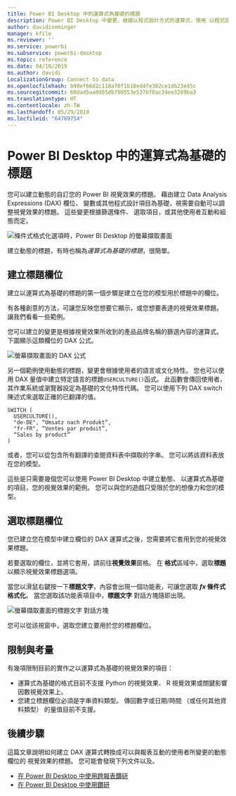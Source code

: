 ```yaml
---
title: Power BI Desktop 中的運算式為基礎的標題
description: Power BI Desktop 中變更，根據以程式設計方式的運算式，使用 以程式設計方式設定格式化的條件建立動態的標題
author: davidiseminger
manager: kfile
ms.reviewer: ''
ms.service: powerbi
ms.subservice: powerbi-desktop
ms.topic: reference
ms.date: 04/10/2019
ms.author: davidi
LocalizationGroup: Connect to data
ms.openlocfilehash: b90ef66d2c118a70f1b18ed4fe302ce1db23e45c
ms.sourcegitcommit: 60dad5aa0d85db790553e537bf8ac34ee3289ba3
ms.translationtype: HT
ms.contentlocale: zh-TW
ms.lasthandoff: 05/29/2019
ms.locfileid: "64769754"
---
```

# <a name="expression-based-titles-in-power-bi-desktop"></a>Power BI Desktop 中的運算式為基礎的標題

您可以建立動態的自訂您的 Power BI 視覺效果的標題。 藉由建立 Data Analysis Expressions (DAX) 欄位、 變數或其他程式設計項目為基礎，視需要自動可以調整視覺效果的標題。 這些變更根據篩選條件、 選取項目，或其他使用者互動和組態而定。

![條件式格式化選項時，Power BI Desktop 的螢幕擷取畫面](media/desktop-conditional-formatting-visual-titles/expression-based-title-01.png)

建立動態的標題，有時也稱為*運算式為基礎的標題*，很簡單。 

## <a name="create-a-field-for-your-title"></a>建立標題欄位

建立以運算式為基礎的標題的第一個步驟是建立在您的模型用於標題中的欄位。 

有各種創意的方法，可讓您反映您想要它顯示，或您想要表達的視覺效果標題。 讓我們看看一些範例。

您可以建立的變更是根據視覺效果所收到的產品品牌名稱的篩選內容的運算式。 下圖顯示這類欄位的 DAX 公式。

![螢幕擷取畫面的 DAX 公式](media/desktop-conditional-formatting-visual-titles/expression-based-title-02.png)

另一個範例使用動態的標題，變更會根據使用者的語言或文化特性。 您也可以使用 DAX 量值中建立特定語言的標題`USERCULTURE()`函式。 此函數會傳回使用者，其作業系統或瀏覽器設定為基礎的文化特性代碼。 您可以使用下列 DAX switch 陳述式來選取正確的已翻譯的值。 

```
SWITCH (
  USERCULTURE(),
  "de-DE", “Umsatz nach Produkt”,
  "fr-FR", “Ventes par produit”,
  “Sales by product”
)
```

或者，您可以從包含所有翻譯的查閱資料表中擷取的字串。 您可以將該資料表放在您的模型。 

這些是只需要幾個您可以使用 Power BI Desktop 中建立動態、 以運算式為基礎的項目，您的視覺效果的範例。 您可以與您的遊戲只受限於您的想像力和您的模型。


## <a name="select-your-field-for-your-title"></a>選取標題欄位

您已建立您在模型中建立欄位的 DAX 運算式之後，您需要將它套用到您的視覺效果標題。

若要選取的欄位，並將它套用，請前往**視覺效果**窗格。 在 **格式**區域中，選取**標題**以顯示視覺效果標題選項。 

當您以滑鼠右鍵按一下**標題文字**，內容會出現一個功能表，可讓您選取 ***fx* 條件式格式化**。 當您選取該功能表項目中，**標題文字** 對話方塊隨即出現。 

![螢幕擷取畫面的標題文字 對話方塊](media/desktop-conditional-formatting-visual-titles/expression-based-title-02b.png)

您可以從該視窗中，選取您建立要用於您的標題欄位。

## <a name="limitations-and-considerations"></a>限制與考量

有幾項限制目前的實作之以運算式為基礎的視覺效果的項目：

* 運算式為基礎的格式目前不支援 Python 的視覺效果、 R 視覺效果或關鍵影響因數視覺效果上。
* 您建立標題欄位必須是字串資料類型。 傳回數字或日期/時間 （或任何其他資料類型） 的量值目前不支援。

## <a name="next-steps"></a>後續步驟

這篇文章說明如何建立 DAX 運算式轉換成可以與報表互動的使用者所變更的動態欄位的 視覺效果的標題。 您可能會發現下列文件以及。

* [在 Power BI Desktop 中使用跨報表鑽研](desktop-cross-report-drill-through.md)
* [在 Power BI Desktop 中使用鑽研](desktop-drillthrough.md)